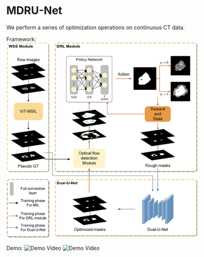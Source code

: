# MDRU-Net
We perform a series of optimization operations on continuous CT data.

Framework:
![framework](image/framework.png)

Demo:
![Demo Video](image/gt.gif)
![Demo Video](image/drl.gif)



